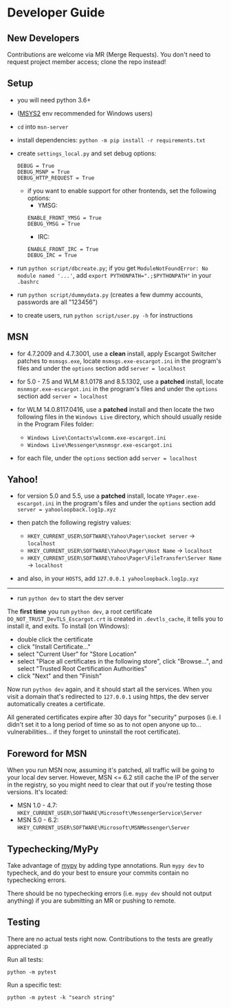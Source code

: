# Developer Guide

## New Developers

Contributions are welcome via MR (Merge Requests). You don't need to request project member access; clone the repo instead!

## Setup 

- you will need python 3.6+
- ([MSYS2](https://github.com/valtron/llvm-stuff/wiki/Set-up-Windows-dev-environment-with-MSYS2) env recommended for Windows users)
- `cd` into `msn-server`
- install dependencies: `python -m pip install -r requirements.txt`
- create `settings_local.py` and set debug options:
	```
	DEBUG = True
	DEBUG_MSNP = True
	DEBUG_HTTP_REQUEST = True
	```
	- if you want to enable support for other frontends, set the following options:
		- YMSG:
		```
		ENABLE_FRONT_YMSG = True
		DEBUG_YMSG = True
		```
		- IRC:
		```
		ENABLE_FRONT_IRC = True
		DEBUG_IRC = True
		```
- run `python script/dbcreate.py`; if you get `ModuleNotFoundError: No module named '...'`, add `export PYTHONPATH=".;$PYTHONPATH"` in your `.bashrc`
- run `python script/dummydata.py` (creates a few dummy accounts, passwords are all "123456")

- to create users, run `python script/user.py -h` for instructions

## MSN

- for 4.7.2009 and 4.7.3001, use a **clean** install, apply Escargot Switcher patches to `msmsgs.exe`, locate `msmsgs.exe-escargot.ini` in the program's files and under the `options` section add `server = localhost`
- for 5.0 - 7.5 and WLM 8.1.0178 and 8.5.1302, use a **patched** install, locate `msnmsgr.exe-escargot.ini` in the program's files and under the `options` section add `server = localhost`
- for WLM 14.0.8117.0416, use a **patched** install and then locate the two following files in the `Windows Live` directory, which should usually reside in the Program Files folder:
	- `Windows Live\Contacts\wlcomm.exe-escargot.ini`
	- `Windows Live\Messenger\msnmsgr.exe-escargot.ini`
	
- for each file, under the `options` section add `server = localhost`

## Yahoo!

- for version 5.0 and 5.5, use a **patched** install, locate `YPager.exe-escargot.ini` in the program's files and under the `options` section add `server = yahooloopback.log1p.xyz`
- then patch the following registry values:
	- `HKEY_CURRENT_USER\SOFTWARE\Yahoo\Pager\socket server` -> `localhost`
	- `HKEY_CURRENT_USER\SOFTWARE\Yahoo\Pager\Host Name` -> `localhost`
	- `HKEY_CURRENT_USER\SOFTWARE\Yahoo\Pager\FileTransfer\Server Name` -> `localhost`

- and also, in your `HOSTS`, add `127.0.0.1 yahooloopback.log1p.xyz`

---

- run `python dev` to start the dev server

The **first time** you run `python dev`, a root certificate `DO_NOT_TRUST_DevTLS_Escargot.crt` is created in `.devtls_cache`,
it tells you to install it, and exits. To install (on Windows):

- double click the certificate
- click "Install Certificate..."
- select "Current User" for "Store Location"
- select "Place all certificates in the following store", click "Browse...", and select "Trusted Root Certification Authorities"
- click "Next" and then "Finish"

Now run `python dev` again, and it should start all the services.
When you visit a domain that's redirected to `127.0.0.1` using https, the dev server automatically creates a certificate.

All generated certificates expire after 30 days for "security" purposes (i.e. I didn't
set it to a long period of time so as to not open anyone up to... vulnerabilities...
if they forget to uninstall the root certificate).

## Foreword for MSN

When you run MSN now, assuming it's patched, all traffic will be going to your local dev server.
However, MSN <= 6.2 still cache the IP of the server in the registry, so you might need to clear that out
if you're testing those versions. It's located:

- MSN 1.0 - 4.7: `HKEY_CURRENT_USER\SOFTWARE\Microsoft\MessengerService\Server`
- MSN 5.0 - 6.2: `HKEY_CURRENT_USER\SOFTWARE\Microsoft\MSNMessenger\Server`

## Typechecking/MyPy

Take advantage of [mypy](https://mypy-lang.org) by adding type annotations.
Run `mypy dev` to typecheck, and do your best to ensure your commits contain no typechecking errors.

There should be no typechecking errors (i.e. `mypy dev` should not output anything) if you are submitting an MR
or pushing to remote.

## Testing

There are no actual tests right now. Contributions to the tests are greatly appreciated :p

Run all tests:

```
python -m pytest
```

Run a specific test:

```
python -m pytest -k "search string"
```
